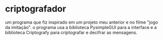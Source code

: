 # criptografador
um programa que fiz inspirado em um projeto meu anterior e no filme "jogo da imitação". o programa usa a biblioteca PysimpleGUI para a interface e a biblioteca Criptografy para criptografar e decifrar as mensagens.
